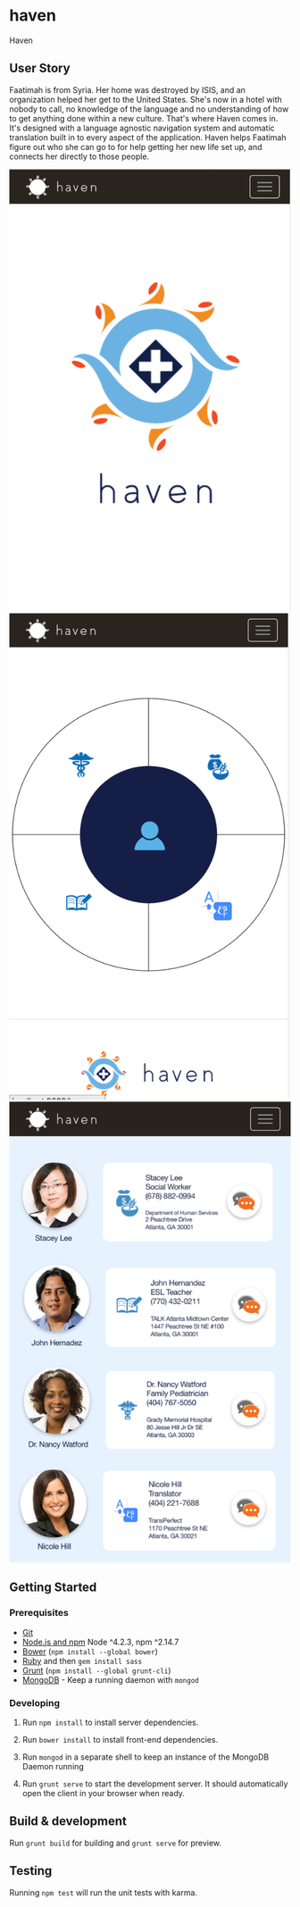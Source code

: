 # haven

Haven

## User Story
 Faatimah is from Syria.  Her home was destroyed by ISIS, and an organization helped her get to the United States.  She's now in a hotel with nobody to call, no knowledge of the language and no understanding of how to get anything done within a new culture.  That's where Haven comes in.  It's designed with a language agnostic navigation system and automatic translation built in to every aspect of the application.  Haven helps Faatimah figure out who she can go to for help getting her new life set up, and connects her directly to those people.
 
![One](./readme/1.png)
![Two](/readme/2.png)
![Three](/readme/3.png)

## Getting Started

### Prerequisites

- [Git](https://git-scm.com/)
- [Node.js and npm](nodejs.org) Node ^4.2.3, npm ^2.14.7
- [Bower](bower.io) (`npm install --global bower`)
- [Ruby](https://www.ruby-lang.org) and then `gem install sass`
- [Grunt](http://gruntjs.com/) (`npm install --global grunt-cli`)
- [MongoDB](https://www.mongodb.org/) - Keep a running daemon with `mongod`

### Developing

1. Run `npm install` to install server dependencies.

2. Run `bower install` to install front-end dependencies.

3. Run `mongod` in a separate shell to keep an instance of the MongoDB Daemon running

4. Run `grunt serve` to start the development server. It should automatically open the client in your browser when ready.

## Build & development

Run `grunt build` for building and `grunt serve` for preview.

## Testing

Running `npm test` will run the unit tests with karma.
